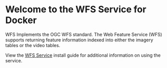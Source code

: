 # Welcome to the WFS Service for Docker
WFS Implements the OGC WFS standard. The Web Feature Service (WFS) supports returning feature information indexed into either the imagery tables or the video tables.

View the [WFS Service](../install-guide/wfs-app.md#Installation) install guide for additional information on using the service.

